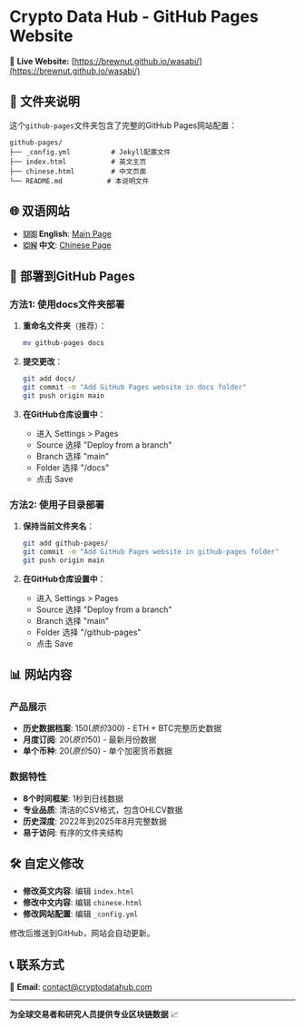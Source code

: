 # Crypto Data Hub - GitHub Pages Website

🚀 **Live Website:** [https://brewnut.github.io/wasabi/](https://brewnut.github.io/wasabi/)

## 📁 文件夹说明

这个`github-pages`文件夹包含了完整的GitHub Pages网站配置：

```
github-pages/
├── _config.yml          # Jekyll配置文件
├── index.html           # 英文主页
├── chinese.html         # 中文页面
└── README.md           # 本说明文件
```

## 🌐 双语网站

- **🇺🇸 English**: [Main Page](https://brewnut.github.io/wasabi/)
- **🇨🇳 中文**: [Chinese Page](https://brewnut.github.io/wasabi/chinese.html)

## 🚀 部署到GitHub Pages

### 方法1: 使用docs文件夹部署

1. **重命名文件夹**（推荐）：
   ```bash
   mv github-pages docs
   ```

2. **提交更改**：
   ```bash
   git add docs/
   git commit -m "Add GitHub Pages website in docs folder"
   git push origin main
   ```

3. **在GitHub仓库设置中**：
   - 进入 Settings > Pages
   - Source 选择 "Deploy from a branch"
   - Branch 选择 "main"
   - Folder 选择 "/docs"
   - 点击 Save

### 方法2: 使用子目录部署

1. **保持当前文件夹名**：
   ```bash
   git add github-pages/
   git commit -m "Add GitHub Pages website in github-pages folder"
   git push origin main
   ```

2. **在GitHub仓库设置中**：
   - 进入 Settings > Pages
   - Source 选择 "Deploy from a branch"
   - Branch 选择 "main"
   - Folder 选择 "/github-pages"
   - 点击 Save

## 📊 网站内容

### 产品展示
- **历史数据档案**: $150 (原价$300) - ETH + BTC完整历史数据
- **月度订阅**: $20 (原价$50) - 最新月份数据
- **单个币种**: $20 (原价$50) - 单个加密货币数据

### 数据特性
- **8个时间框架**: 1秒到日线数据
- **专业品质**: 清洁的CSV格式，包含OHLCV数据
- **历史深度**: 2022年到2025年8月完整数据
- **易于访问**: 有序的文件夹结构

## 🛠️ 自定义修改

- **修改英文内容**: 编辑 `index.html`
- **修改中文内容**: 编辑 `chinese.html`
- **修改网站配置**: 编辑 `_config.yml`

修改后推送到GitHub，网站会自动更新。

## 📞 联系方式

📧 **Email**: contact@cryptodatahub.com

---

**为全球交易者和研究人员提供专业区块链数据** 📈
